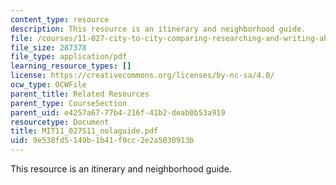 ```yaml
---
content_type: resource
description: This resource is an itinerary and neighborhood guide.
file: /courses/11-027-city-to-city-comparing-researching-and-writing-about-cities-new-orleans-spring-2011/9e538fd5149b1b41f9cc2e2a5030913b_MIT11_027S11_nolaguide.pdf
file_size: 287378
file_type: application/pdf
learning_resource_types: []
license: https://creativecommons.org/licenses/by-nc-sa/4.0/
ocw_type: OCWFile
parent_title: Related Resources
parent_type: CourseSection
parent_uid: e4257a67-77b4-216f-41b2-deab0b53a919
resourcetype: Document
title: MIT11_027S11_nolaguide.pdf
uid: 9e538fd5-149b-1b41-f9cc-2e2a5030913b
---
```

This resource is an itinerary and neighborhood guide.